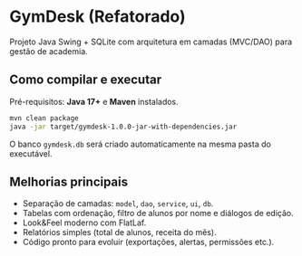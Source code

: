 # GymDesk (Refatorado)

Projeto Java Swing + SQLite com arquitetura em camadas (MVC/DAO) para gestão de academia.

## Como compilar e executar

Pré-requisitos: **Java 17+** e **Maven** instalados.

```bash
mvn clean package
java -jar target/gymdesk-1.0.0-jar-with-dependencies.jar
```

O banco `gymdesk.db` será criado automaticamente na mesma pasta do executável.

## Melhorias principais
- Separação de camadas: `model`, `dao`, `service`, `ui`, `db`.
- Tabelas com ordenação, filtro de alunos por nome e diálogos de edição.
- Look&Feel moderno com FlatLaf.
- Relatórios simples (total de alunos, receita do mês).
- Código pronto para evoluir (exportações, alertas, permissões etc.).